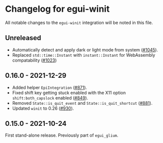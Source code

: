 # Changelog for egui-winit

All notable changes to the `egui-winit` integration will be noted in this file.


## Unreleased
* Automatically detect and apply dark or light mode from system ([#1045](https://github.com/emilk/egui/pull/1045)).
* Replaced `std::time::Instant` with `instant::Instant` for WebAssembly compatability ([#1023](https://github.com/emilk/egui/pull/1023))


## 0.16.0 - 2021-12-29
* Added helper `EpiIntegration` ([#871](https://github.com/emilk/egui/pull/871)).
* Fixed shift key getting stuck enabled with the X11 option `shift:both_capslock` enabled ([#849](https://github.com/emilk/egui/pull/849)).
* Removed `State::is_quit_event` and `State::is_quit_shortcut` ([#881](https://github.com/emilk/egui/pull/881)).
* Updated `winit` to 0.26 ([#930](https://github.com/emilk/egui/pull/930)).


## 0.15.0 - 2021-10-24
First stand-alone release. Previously part of `egui_glium`.
